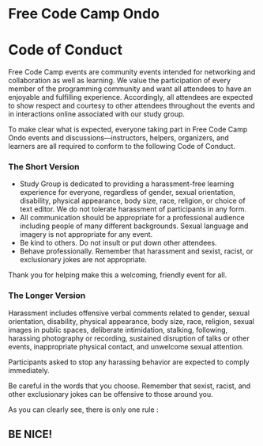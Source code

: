 Free Code Camp Ondo
=======================
# Code of Conduct

Free Code Camp events are community events intended for networking and collaboration as well as learning. We value the participation of every member of the programming community and want all attendees to have an enjoyable and fulfilling experience. Accordingly, all attendees are expected to show respect and courtesy to other attendees throughout the events and in interactions online associated with our study group.

To make clear what is expected, everyone taking part in Free Code Camp Ondo events and discussions—instructors, helpers, organizers, and learners are all required to conform to the following Code of Conduct. 

### The Short Version

 - Study Group is dedicated to providing a harassment-free learning experience for everyone, regardless of gender, sexual orientation, disability, physical appearance, body size, race, religion, or choice of text editor. We do not tolerate harassment of participants in any form.
 - All communication should be appropriate for a professional audience including people of many different backgrounds. Sexual language and imagery is not appropriate for any event.
 - Be kind to others. Do not insult or put down other attendees.
 - Behave professionally. Remember that harassment and sexist, racist, or exclusionary jokes are not appropriate.

Thank you for helping make this a welcoming, friendly event for all.

### The Longer Version

Harassment includes offensive verbal comments related to gender, sexual orientation, disability, physical appearance, body size, race, religion, sexual images in public spaces, deliberate intimidation, stalking, following, harassing photography or recording, sustained disruption of talks or other events, inappropriate physical contact, and unwelcome sexual attention.

Participants asked to stop any harassing behavior are expected to comply immediately.

Be careful in the words that you choose. Remember that sexist, racist, and other exclusionary jokes can be offensive to those around you.


As you can clearly see, there is only one rule :

## BE NICE!